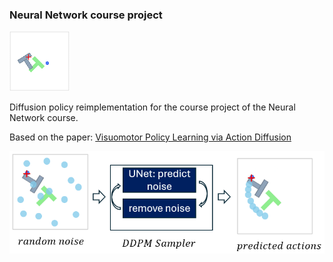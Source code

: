 ### Neural Network course project

![image](media/vis_pusht_enc_ms2.gif)


Diffusion policy reimplementation for the course project of the Neural Network course.


Based on the paper: [Visuomotor Policy Learning via Action Diffusion](https://diffusion-policy.cs.columbia.edu/)


![image](media/task2.png)

